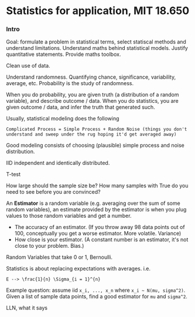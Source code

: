 # Statistics for application, MIT 18.650

### Intro

Goal: formulate a problem in statistical terms, select statiscal methods and understand limitations. Understand maths behind statistical models. Justify quantitative statements. Provide maths toolbox.

Clean use of data.

Understand randomness. Quantifying chance, significance, variability, average, etc.
Probability is the study of randomness.

When you do probability, you are given truth (a distribution of a random variable), and describe outcome / data.
When you do statistics, you are given outcome / data, and infer the truth that generated such.

Usually, statistical modeling does the following
```
Complicated Process = Simple Process + Random Noise (things you don't understand and sweep under the rug hoping it'd get averaged away)
```
Good modeling consists of choosing (plausible) simple process and noise distribution.

IID independent and identically distributed.

T-test

How large should the sample size be?
How many samples with True do you need to see before you are convinced?

An **Estimator** is a random variable (e.g. averaging over the sum of some random variables), an estimate provided by the estimator is when you plug values to those random variables and get a number.
* The accuracy of an estimator. (If you throw away 98 data points out of 100, conceptually you get a worse estimator. More volatile. Variance)
* How close is your estimator. (A constant number is an estimator, it's not close to your problem. Bias.)

Random Variables that take 0 or 1, Bernoulli.

Statistics is about replacing expectations with averages. i.e.
```
E --> \frac{1}{n} \Sigma_{i = 1}^{n}
```

Example question: assume iid `x_i, ..., x_n` where `x_i ~ N(mu, sigma^2)`. Given a list of sample data points, find a good estimator for `mu` and `sigma^2`.

LLN, what it says 

